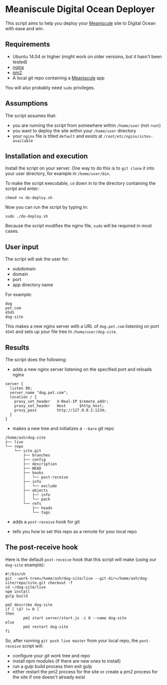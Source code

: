 # Meaniscule Digital Ocean Deployer

This script aims to help you deploy your [Meaniscule](https://github.com/meaniscule/meaniscule) site to Digital Ocean with ease and win.

## Requirements
- Ubuntu 14.04 or higher (might work on older versions, but it hasn't been tested)
- [nginx](http://nginx.org/en/)
- [pm2](https://github.com/Unitech/pm2)
- A local git repo containing a [Meaniscule](https://github.com/meaniscule/meaniscule) app

You will also probably need `sudo` privileges.

## Assumptions
The script assumes that:
- you are running the script from somewhere within `/home/user` (not `root`)
- you want to deploy the site within your `/home/user` directory
- your `nginx` file is titled `default` and exists at `/root/etc/nginx/sites-available`
 
## Installation and execution
Install the script on your server. One way to do this is to `git clone` it into your user directory, for example in `/home/user/bin`.

To make the script executable, `cd` down in to the directory containing the script and enter:
```
chmod +x do-deploy.sh
```

Now you can run the script by typing in:
```
sudo ./do-deploy.sh
```
Because the script modifies the nginx file, `sudo` will be required in most cases.

## User input
The script will ask the user for:
- subdomain
- domain
- port
- app directory name

For example:
```
dog
pet.com
4545
dog-site
```
This makes a new nginx server with a URL of `dog.pet.com` listening on port `4545` and sets up your file tree in `/home/user/dog-site`.

## Results
The script does the following:
- adds a new nginx server listening on the specified port and reloads nginx
```
server {
  listen 80;
  server_name "dog.pet.com";
  location / {
    proxy_set_header   X-Real-IP $remote_addr;
    proxy_set_header   Host      $http_host;
    proxy_pass         http://127.0.0.1:1234;
  }
}
```

- makes a new tree and initializes a `--bare` git repo 
```
/home/ash/dog-site
├── live
└── repo
    └── site.git
        ├── branches
        ├── config
        ├── description
        ├── HEAD
        ├── hooks
        │   └── post-receive
        ├── info
        │   └── exclude
        ├── objects
        │   ├── info
        │   └── pack
        └── refs
            ├── heads
            └── tags
```

- adds a `post-receive` hook for git

- tells you how to set this repo as a remote for your local repo

## The post-receive hook
Here is the default `post-receive` hook that this script will make (using our `dog-site` example):
```
#!/bin/sh
git --work-tree=/home/ash/dog-site/live --git-dir=/home/ash/dog-site/repo/site.git checkout -f
cd ~/dog-site/live
npm install
gulp build

pm2 describe dog-site
if [ \$? != 0 ]
then
        pm2 start server/start.js -i 0 --name dog-site
else
        pm2 restart dog-site
fi
```

So, after running `git push live master` from your local repo, the `post-receive` script will:
- configure your git work tree and repo
- install npm modules (if there are new ones to install)
- run a gulp build process then exit gulp
- either restart the pm2 process for the site or create a pm2 process for the site if one doesn't already exist
